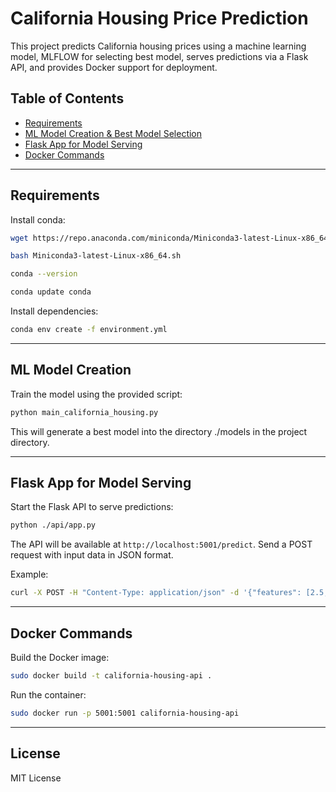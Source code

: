 # California Housing Price Prediction

This project predicts California housing prices using a machine learning model, MLFLOW for selecting best model, serves predictions via a Flask API, and provides Docker support for deployment.

## Table of Contents

- [Requirements](#requirements)
- [ML Model Creation & Best Model Selection](#ml-model-creation)
- [Flask App for Model Serving](#flask-app-for-model-serving)
- [Docker Commands](#docker-commands)

---

## Requirements

Install conda:

```bash
wget https://repo.anaconda.com/miniconda/Miniconda3-latest-Linux-x86_64.sh
```

```bash
bash Miniconda3-latest-Linux-x86_64.sh
```

```bash
conda --version
```

```bash
conda update conda
```

Install dependencies:

```bash
conda env create -f environment.yml
```

---


## ML Model Creation

Train the model using the provided script:

```bash
python main_california_housing.py
```

This will generate a best model into the directory ./models  in the project directory.

---


## Flask App for Model Serving

Start the Flask API to serve predictions:

```bash
python ./api/app.py
```

The API will be available at `http://localhost:5001/predict`. Send a POST request with input data in JSON format.

Example:

```bash
curl -X POST -H "Content-Type: application/json" -d '{"features": [2.5, 37.88, 30.0, 1200.0, 300.0, 500.0, 150.0, 9.0, "BAY AREA"]}' http://127.0.0.1:5001/predict
```

---

## Docker Commands

Build the Docker image:

```bash
sudo docker build -t california-housing-api .
```

Run the container:

```bash
sudo docker run -p 5001:5001 california-housing-api
```

---


## License

MIT License
